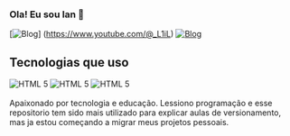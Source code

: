 ### Ola! Eu sou Ian 🤚
 
[![Blog](https://img.shields.io/badge/YouTube-FF0000?style=for-the-badge&logo=youtube&logoColor=white)]
(https://www.youtube.com/@_L1iL)
[![Blog](https://img.shields.io/badge/LinkedIn-0077B5?style=for-the-badge&logo=linkedin&logoColor=white)](https://www.linkedin.com/in/ian-dourado-5aa76b285/)

 
## Tecnologias que uso
 
<div>
<img alt="HTML 5" src="https://img.shields.io/badge/HTML5-E34F26?style=for-the-badge&logo=html5&logoColor=white"/>
<img alt="HTML 5" src="https://img.shields.io/badge/CSS3-1572B6?style=for-the-badge&logo=css3&logoColor=white"/>
<img alt="HTML 5" src="https://img.shields.io/badge/JavaScript-F7DF1E?style=for-the-badge&logo=javascript&logoColor=black"/>


</div>
<br>
Apaixonado por tecnologia e educação. Lessiono programação e esse repositorio tem sido mais utilizado para explicar aulas de versionamento, mas ja estou começando a migrar meus projetos pessoais.
 
